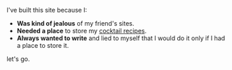 I've built this site because I:
- **Was kind of jealous** of my friend's sites.
- **Needed a place** to store my [cocktail recipes](/cocktails). 
- **Always wanted to write** and lied to myself that I would do it only if I had a place to store it.

let's go. 